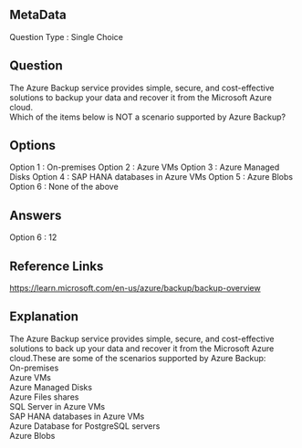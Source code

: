 ## MetaData 
Question Type : Single Choice 

## Question 
The Azure Backup service provides simple, secure, and cost-effective solutions to backup your data and recover it from the Microsoft Azure cloud.<br>Which of the items below is NOT a scenario supported by Azure Backup? 

## Options 
Option 1 : On-premises 
Option 2 : Azure VMs
Option 3 : Azure Managed Disks
Option 4 : SAP HANA databases in Azure VMs
Option 5 : Azure Blobs
Option 6 : None of the above

## Answers 
Option 6 : 12

## Reference Links 
https://learn.microsoft.com/en-us/azure/backup/backup-overview 

## Explanation 
The Azure Backup service provides simple, secure, and cost-effective solutions to back up your data and recover it from the Microsoft Azure cloud.These are some of the scenarios supported by Azure Backup:<br>On-premises <br>Azure VMs  <br>Azure Managed Disks <br>Azure Files shares <br>SQL Server in Azure VMs <br>SAP HANA databases in Azure VMs <br>Azure Database for PostgreSQL servers <br>Azure Blobs  